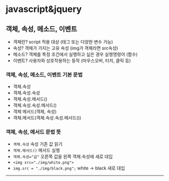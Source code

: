 # javascript&jquery
## 객체, 속성, 메소드, 이벤트
* 객체란? script 적용 대상 (태그 또는 다양한 변수 가능)
* 속성? 객체가 가지는 고유 속성 (img가 객체라면 src속성)
* 메소드? 객체를 특정 조건에서 실행하고 싶은 경우 실행명령어 (함수)
* 이벤트? 사용자와 상호작용하는 동작 (마우스오버, 터치, 클릭 등)
### 객체, 속성, 메소드, 이벤트 기본 문법
* 객체.속성
* 객체.속성.속성
* 객체.속성.메서드()
* 객체.속성.속성.메서드()
* 객체 메서드(객체, 속성)
* 객체.메서드(객체.속성.속성.메서드())
### 객체, 속성, 메서드 문법 뜻
* `객체.속성` 속성 기존 값 읽기
* `객체.메서드()` 메서드 실행
* `객체.속성="값"` 오른쪽 값을 왼쪽 객체.속성에 새로 대입
* `<img src="./img/white.png">`
* `img.src = "./img/black.png";` white -> black 새로 대입
----